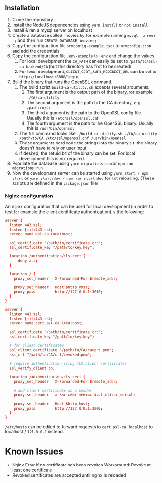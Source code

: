 
## Installation

1. Clone the repository
2. Install the NodeJS dependencies using `yarn install` or `npm install`
3. Install & run a mysql server on localhost
4. Create a database called imovies by for example running `mysql -u root -p` and then run `CREATE DATABASE imovies;`
5. Copy the configuration file `ormconfig-example.json` to `ormconfig.json` and add the credentials
6. Copy the configuration file `.env-example` to `.env` and change the values.
   1. For local development the `CA_PATH` can easily be set to `/path/to/asl-ca-backend/CA` (but this directory has first to be created)
   3. For local development, `CLIENT_CERT_AUTH_REDIRECT_URL` can be set to `http://localhost:8080/login`.
7. Build the binary that runs the OpenSSL command.
   1. The build script `build-ca-utility.sh` accepts several arguments:
      1. The first argument is the output path of the binary, for example `./CA/ca-utility`
      2. The second argument is the path to the CA directory, e.g. `/path/to/CA`
      3. The third argument is the path to the OpenSSL config file. Usually this is `/etc/ssl/openssl.cnf`
      4. The fourth argument is the path to the OpenSSL binary. Usually this is `/usr/bin/openssl`
   2. The full command looks like `./build-ca-utility.sh ./CA/ca-utility /path/to/CA /etc/ssl/openssl.cnf /usr/bin/openssl`
   3. These arguments hard code the strings into the binary s.t. the binary doesn't have to rely on user input
   4. If desired, the setuid bit of the binary can be set. For local development this is not required.
8. Populate the database using `yarn migrations:run` or `npm run migrations:run`
9. Now the development server can be started using `yarn start / npm start` or `yarn start:dev / npm run start:dev` for hot reloading. (These scripts are defined in the `package.json` file)

### Nginx configuration

An nginx configuration that can be used for local development (in order to test for example the client certififcate authentication) is the following:

```conf
server {
  listen 443 ssl;
  listen [::]:443 ssl;
  server_name asl-ca.localhost;

  ssl_certificate "/path/to/certificate.crt";
  ssl_certificate_key "/path/to/key.key";

  location /authentication/tls-cert {
	  deny all;
  }

  location / {
    proxy_set_header   X-Forwarded-For $remote_addr;

    proxy_set_header   Host $http_host;
    proxy_pass         http://127.0.0.1:3000;
  }
}

server {
  listen 443 ssl;
  listen [::]:443 ssl;
  server_name cert.asl-ca.localhost;

  ssl_certificate "/path/to/certificate.crt";
  ssl_certificate_key "/path/to/key.key";
  
  # for client certificates
  ssl_client_certificate "/path/to/CA/cacert.pem";
  ssl_crl "/path/to/CA/crl/revoked.pem";
  
  # require authentication using TLS client certificates
  ssl_verify_client on;
  
  location /authentication/tls-cert {
    proxy_set_header   X-Forwarded-For $remote_addr;

    # add client certificate as a header
    proxy_set_header   X-SSL-CERT-SERIAL $ssl_client_serial;

    proxy_set_header   Host $http_host;
    proxy_pass         http://127.0.0.1:3000;
  }
}

```

`/etc/hosts` can be edited to forward requests to `cert.asl-ca.localhost` to localhost / `127.0.0.1` instead.

# Known Issues
- Nginx Error if no certificate has been revokes
Workaround: Revoke at least one certificate
- Revoked certificates are accepted until nginx is reloaded